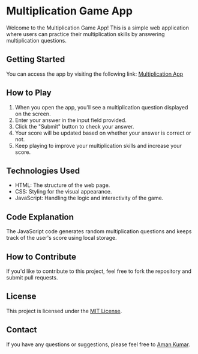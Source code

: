 # Multiplication Game App

Welcome to the Multiplication Game App! This is a simple web application where users can practice their multiplication skills by answering multiplication questions.

## Getting Started

You can access the app by visiting the following link: [Multiplication App](https://multiplication-app-black.vercel.app/)

## How to Play

1. When you open the app, you'll see a multiplication question displayed on the screen.
2. Enter your answer in the input field provided.
3. Click the "Submit" button to check your answer.
4. Your score will be updated based on whether your answer is correct or not.
5. Keep playing to improve your multiplication skills and increase your score.

## Technologies Used

- HTML: The structure of the web page.
- CSS: Styling for the visual appearance.
- JavaScript: Handling the logic and interactivity of the game.

## Code Explanation

The JavaScript code generates random multiplication questions and keeps track of the user's score using local storage.

## How to Contribute

If you'd like to contribute to this project, feel free to fork the repository and submit pull requests.

## License

This project is licensed under the [MIT License](LICENSE).

## Contact

If you have any questions or suggestions, please feel free to [Aman Kumar](mailto:akgupta0524@gmail.com).
